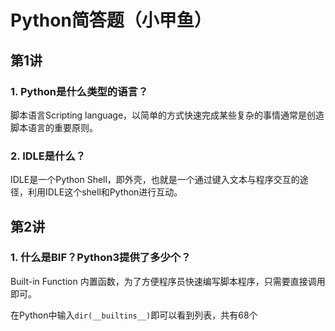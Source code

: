 # Python简答题（小甲鱼）



## 第1讲



### 1. Python是什么类型的语言？

  脚本语言Scripting language，以简单的方式快速完成某些复杂的事情通常是创造脚本语言的重要原则。

### 2. IDLE是什么？

  IDLE是一个Python Shell，即外壳，也就是一个通过键入文本与程序交互的途径，利用IDLE这个shell和Python进行互动。



## 第2讲



### 1. 什么是BIF？Python3提供了多少个？

  Built-in Function 内置函数，为了方便程序员快速编写脚本程序，只需要直接调用即可。

  在Python中输入`dir(__builtins__)`即可以看到列表，共有68个